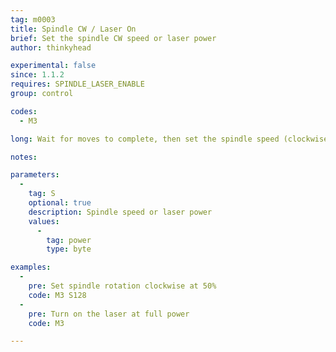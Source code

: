 ```yaml
---
tag: m0003
title: Spindle CW / Laser On
brief: Set the spindle CW speed or laser power
author: thinkyhead

experimental: false
since: 1.1.2
requires: SPINDLE_LASER_ENABLE
group: control

codes:
  - M3

long: Wait for moves to complete, then set the spindle speed (clockwise) or laser power.

notes:

parameters:
  -
    tag: S
    optional: true
    description: Spindle speed or laser power
    values:
      -
        tag: power
        type: byte

examples:
  -
    pre: Set spindle rotation clockwise at 50%
    code: M3 S128
  -
    pre: Turn on the laser at full power
    code: M3

---
```

